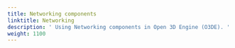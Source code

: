 ```yaml
---
title: Networking components
linktitle: Networking
description: ' Using Networking components in Open 3D Engine (O3DE). '
weight: 1100
---
```

